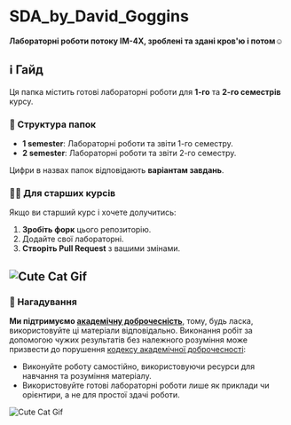# SDA_by_David_Goggins
**Лабораторні роботи потоку ІМ-4X, зроблені та здані кров'ю і потом**☺️

## ℹ️ Гайд

Ця папка містить готові лабораторні роботи для **1-го** та **2-го семестрів** курсу.


### 📂 Структура папок

- **1 semester**: Лабораторні роботи та звіти 1-го семестру.
- **2 semester**: Лабораторні роботи та звіти 2-го семестру.

Цифри в назвах папок відповідають **варіантам завдань**.

### 🧑‍🎓 Для старших курсів

Якщо ви старший курс і хочете долучитись:

1. **Зробіть форк** цього репозиторію.
2. Додайте свої лабораторні.
3. **Створіть Pull Request** з вашими змінами.

![Cute Cat Gif](https://media2.giphy.com/media/v1.Y2lkPTc5MGI3NjExcHFkM2Rrbnp5MzFsOTZwY3k2bmhvM2Q3OGozdWM3YnljMGd1ZzdpYyZlcD12MV9pbnRlcm5hbF9naWZfYnlfaWQmY3Q9Zw/mlvseq9yvZhba/giphy.gif)
---

### 📌 Нагадування
**Ми підтримуємо [академічну доброчесність](https://kpi.ua/academic-integrity)**, тому, будь ласка, використовуйте ці матеріали відповідально. Виконання робіт за допомогою чужих результатів без належного розуміння може призвести до порушення [кодексу академічної доброчесності](https://kpi.ua/academic-integrity):
- Виконуйте роботу самостійно, використовуючи ресурси для навчання та розуміння матеріалу.
- Використовуйте готові лабораторні роботи лише як приклади чи орієнтири, а не для простої здачі роботи.

![Cute Cat Gif](https://media.giphy.com/media/vFKqnCdLPNOKc/giphy.gif)
